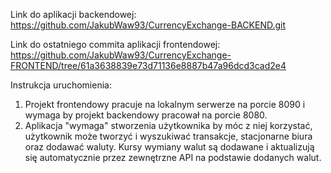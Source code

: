 Link do aplikacji backendowej:
https://github.com/JakubWaw93/CurrencyExchange-BACKEND.git

Link do ostatniego commita aplikacji frontendowej:
https://github.com/JakubWaw93/CurrencyExchange-FRONTEND/tree/61a3638839e73d71136e8887b47a96dcd3cad2e4

Instrukcja uruchomienia:
1. Projekt frontendowy pracuje na lokalnym serwerze na porcie 8090 i wymaga by projekt backendowy pracował na porcie 8080.
2. Aplikacja "wymaga" stworzenia użytkownika by móc z niej korzystać, użytkownik może tworzyć i wyszukiwać transakcje, stacjonarne biura oraz dodawać waluty. Kursy wymiany walut są dodawane i aktualizują się automatycznie przez zewnętrzne API na podstawie dodanych walut.